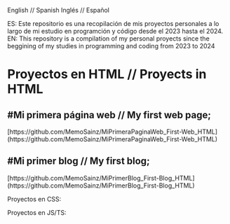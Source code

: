 English // Spanish
Inglés // Español

ES: Este repositorio es una recopilación de mis proyectos personales a lo largo de mi estudio en programción y código desde el 2023 hasta el 2024.
EN: This repository is a compilation of my personal proyects since the beggining of my studies in programming and coding from 2023 to 2024



<h1> Proyectos en HTML   //    Proyects in HTML</h1>

<h2>#Mi primera página web    //    My first web page;</h2>
[https://github.com/MemoSainz/MiPrimeraPaginaWeb_First-Web_HTML](https://github.com/MemoSainz/MiPrimeraPaginaWeb_First-Web_HTML)

<h2>#Mi primer blog    //    My first blog;</h2>
[https://github.com/MemoSainz/MiPrimerBlog_First-Blog_HTML](https://github.com/MemoSainz/MiPrimerBlog_First-Blog_HTML)

Proyectos en CSS:

Proyectos en JS/TS:
